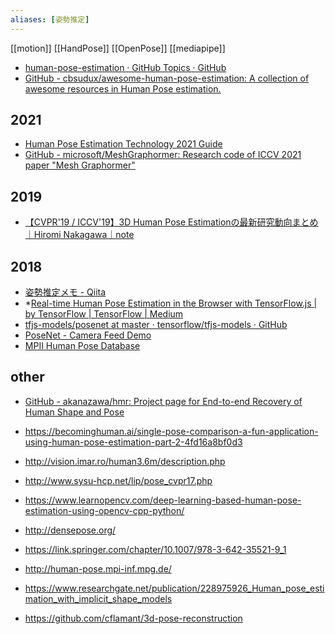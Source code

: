 ```yaml
---
aliases: [姿勢推定]
---
```


[[motion]]
[[HandPose]]
[[OpenPose]]
[[mediapipe]]

- [human-pose-estimation · GitHub Topics · GitHub](https://github.com/topics/human-pose-estimation)
- [GitHub - cbsudux/awesome-human-pose-estimation: A collection of awesome resources in Human Pose estimation.](https://github.com/cbsudux/awesome-human-pose-estimation)

## 2021
- [Human Pose Estimation Technology 2021 Guide](https://mobidev.biz/blog/human-pose-estimation-ai-personal-fitness-coach)
- [GitHub - microsoft/MeshGraphormer: Research code of ICCV 2021 paper "Mesh Graphormer"](https://github.com/microsoft/MeshGraphormer)

## 2019
- [【CVPR'19 / ICCV'19】3D Human Pose Estimationの最新研究動向まとめ｜Hiromi Nakagawa｜note](https://note.mu/hirominakagawa/n/nbc226d7d1bfb)

## 2018
- [姿勢推定メモ - Qiita](https://qiita.com/nkjzm/items/2714e96c5f289e0c1203)
- *[Real-time Human Pose Estimation in the Browser with TensorFlow.js | by TensorFlow | TensorFlow | Medium](https://medium.com/tensorflow/real-time-human-pose-estimation-in-the-browser-with-tensorflow-js-7dd0bc881cd5)
- [tfjs-models/posenet at master · tensorflow/tfjs-models · GitHub](https://github.com/tensorflow/tfjs-models/tree/master/posenet)
- [PoseNet - Camera Feed Demo](https://storage.googleapis.com/tfjs-models/demos/posenet/camera.html)
- [MPII Human Pose Database](http://human-pose.mpi-inf.mpg.de/)

## other
- [GitHub - akanazawa/hmr: Project page for End-to-end Recovery of Human Shape and Pose](https://github.com/akanazawa/hmr)

- https://becominghuman.ai/single-pose-comparison-a-fun-application-using-human-pose-estimation-part-2-4fd16a8bf0d3

- http://vision.imar.ro/human3.6m/description.php

- http://www.sysu-hcp.net/lip/pose_cvpr17.php
- https://www.learnopencv.com/deep-learning-based-human-pose-estimation-using-opencv-cpp-python/
- http://densepose.org/
- https://link.springer.com/chapter/10.1007/978-3-642-35521-9_1
- http://human-pose.mpi-inf.mpg.de/
- https://www.researchgate.net/publication/228975926_Human_pose_estimation_with_implicit_shape_models

- https://github.com/cflamant/3d-pose-reconstruction
